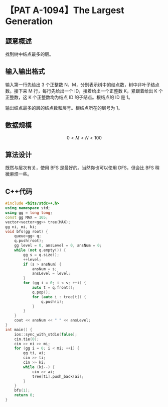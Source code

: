 # 【PAT A-1094】The Largest Generation

## 题意概述

找到树中结点最多的层。

## 输入输出格式

输入第一行先给出 3 个正整数 N、M，分别表示树中的结点数，树中非叶子结点数。接下来 M 行，每行先给出一个 ID，接着给出一个正整数 K，紧跟着给出 K 个正整数，这 K 个正整数均为结点 ID 的子结点。根结点的 ID 是 1。

输出结点最多的层的结点数和层号。根结点所在的层号为 1。

## 数据规模

$$0<M<N<100$$

## 算法设计

既然与层次有关，使用 BFS 是最好的。当然你也可以使用 DFS，但会比 BFS 稍微麻烦一些。

## C++代码

```cpp
#include <bits/stdc++.h>
using namespace std;
using gg = long long;
const gg MAX = 105;
vector<vector<gg>> tree(MAX);
gg ni, mi, ki;
void bfs(gg root) {
    queue<gg> q;
    q.push(root);
    gg level = 0, ansLevel = 0, ansNum = 0;
    while (not q.empty()) {
        gg s = q.size();
        ++level;
        if (s > ansNum) {
            ansNum = s;
            ansLevel = level;
        }
        for (gg i = 0; i < s; ++i) {
            auto t = q.front();
            q.pop();
            for (auto i : tree[t]) {
                q.push(i);
            }
        }
    }
    cout << ansNum << " " << ansLevel;
}
int main() {
    ios::sync_with_stdio(false);
    cin.tie(0);
    cin >> ni >> mi;
    for (gg i = 0; i < mi; ++i) {
        gg ti, ai;
        cin >> ti;
        cin >> ki;
        while (ki--) {
            cin >> ai;
            tree[ti].push_back(ai);
        }
    }
    bfs(1);
    return 0;
}
```
